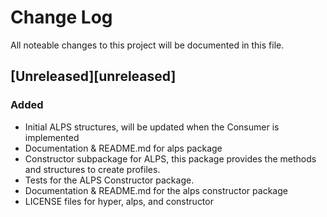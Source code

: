 # Change Log
All noteable changes to this project will be documented in this file.

## [Unreleased][unreleased]
### Added
- Initial ALPS structures, will be updated when the Consumer is implemented
- Documentation & README.md for alps package
- Constructor subpackage for ALPS, this package provides the methods
  and structures to create profiles.
- Tests for the ALPS Constructor package.
- Documentation & README.md for the alps constructor package
- LICENSE files for hyper, alps, and constructor
